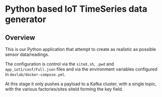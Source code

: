 # Python based IoT TimeSeries data generator

## Overview

This is our Python application that attempt to create as realistic as possible sensor data/readings.

The configuration is control via the `siteX.sh`, `.pwd` and `app_iot1/conf/Full.json` files and via the environment variables configured in `devlab/docker-compose.yml`.

At this stage it only pushes a payload to a Kafka cluster, with a single topic, with the various factories/sites siteId forming the key field.



